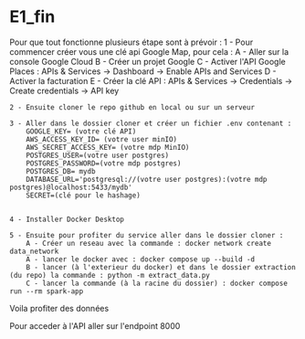 # E1_fin

Pour que tout fonctionne plusieurs étape sont à prévoir :
    1 - Pour commencer créer vous une clé api Google Map, pour cela  :
        A - Aller sur la console Google Cloud
        B - Créer un projet Google
        C - Activer l'API Google Places : APIs & Services → Dashboard → Enable APIs and Services
        D - Activer la facturation
        E - Créer la clé API : APIs & Services → Credentials → Create credentials → API key

    2 - Ensuite cloner le repo github en local ou sur un serveur

    3 - Aller dans le dossier cloner et créer un fichier .env contenant :
        GOOGLE_KEY= (votre clé API)
        AWS_ACCESS_KEY_ID= (votre user minIO)
        AWS_SECRET_ACCESS_KEY= (votre mdp MinIO)
        POSTGRES_USER=(votre user postgres)
        POSTGRES_PASSWORD=(votre mdp postgres)
        POSTGRES_DB= mydb
        DATABASE_URL='postgresql://(votre user postgres):(votre mdp postgres)@localhost:5433/mydb'
        SECRET=(clé pour le hashage)
    

    4 - Installer Docker Desktop

    5 - Ensuite pour profiter du service aller dans le dossier cloner :
        A - Créer un reseau avec la commande : docker network create data_network 
        A - lancer le docker avec : docker compose up --build -d
        B - lancer (à l'exterieur du docker) et dans le dossier extraction (du repo) la commande : python -m extract_data.py
        C - lancer la commande (à la racine du dossier) : docker compose run --rm spark-app

Voila profiter des données

Pour acceder à l'API aller sur l'endpoint 8000

